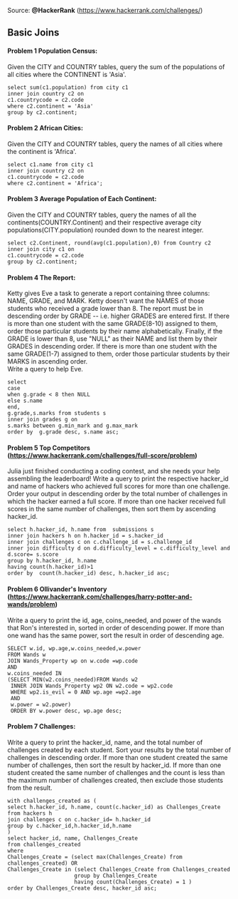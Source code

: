 Source: <b>@HackerRank</b> (https://www.hackerrank.com/challenges/)

## Basic Joins
#### Problem 1 Population Census: 
Given the CITY and COUNTRY tables, query the sum of the populations of all cities where the CONTINENT is 'Asia'.<br>
```
select sum(c1.population) from city c1
inner join country c2 on
c1.countrycode = c2.code 
where c2.continent = 'Asia'
group by c2.continent;
```
#### Problem 2 African Cities:
Given the CITY and COUNTRY tables, query the names of all cities where the continent is 'Africa'.<br>
```
select c1.name from city c1
inner join country c2 on
c1.countrycode = c2.code
where c2.continent = 'Africa';
```
#### Problem 3 Average Population of Each Continent:
Given the CITY and COUNTRY tables, query the names of all the continents(COUNTRY.Continent) and their respective average
city populations(CITY.population) rounded down to the nearest integer.<br>
```
select c2.Continent, round(avg(c1.population),0) from Country c2
inner join city c1 on
c1.countrycode = c2.code
group by c2.continent;
```
#### Problem 4 The Report:
Ketty gives Eve a task to generate a report containing three columns: NAME, GRADE, and MARK. Ketty doesn't want
the NAMES of those students who received a grade lower than 8. The report must be in descending order by GRADE -- 
i.e. higher GRADES are entered first. If there is more than one student with the same GRADE(8-10) assigned to them, 
order those particular students by their name alphabetically. Finally, if the GRADE is lower than 8, use "NULL"
as their NAME and list them by their GRADES in descending order. If there is more than one student with the  same
GRADE(1-7) assigned to them, order those particular students by their MARKS in ascending order.<br>
Write a query to help Eve.<br>
```
select 
case
when g.grade < 8 then NULL
else s.name
end,
g.grade,s.marks from students s
inner join grades g on
s.marks between g.min_mark and g.max_mark
order by  g.grade desc, s.name asc;
```
#### Problem 5 Top Competitors (https://www.hackerrank.com/challenges/full-score/problem)
Julia just finished conducting a coding contest, and she needs your help assembling the leaderboard! Write a query to print the respective hacker_id and name of hackers who achieved full scores for more than one challenge. Order your output in descending order by the total number of challenges in which the
hacker earned a full score. If more than one hacker received full scores in the same number of challenges, then sort them by ascending hacker_id.<br>
```
select h.hacker_id, h.name from  submissions s
inner join hackers h on h.hacker_id = s.hacker_id
inner join challenges c on c.challenge_id = s.challenge_id
inner join difficulty d on d.difficulty_level = c.difficulty_level and d.score= s.score
group by h.hacker_id, h.name
having count(h.hacker_id)>1
order by  count(h.hacker_id) desc, h.hacker_id asc;
```
#### Problem 6 Ollivander's Inventory (https://www.hackerrank.com/challenges/harry-potter-and-wands/problem)
Write a query to print the id, age, coins_needed, and power of the wands that Ron's interested in, sorted in order of descending power. If more than one wand has the same power, sort the result in order of descending age. <br>
```
SELECT w.id, wp.age,w.coins_needed,w.power 
FROM Wands w 
JOIN Wands_Property wp on w.code =wp.code 
AND
w.coins_needed IN
(SELECT MIN(w2.coins_needed)FROM Wands w2 
 INNER JOIN Wands_Property wp2 ON w2.code = wp2.code 
 WHERE wp2.is_evil = 0 AND wp.age =wp2.age 
 AND 
 w.power = w2.power) 
 ORDER BY w.power desc, wp.age desc;
```
#### Problem 7 Challenges:
Write a query to print the hacker_id, name, and the total number of challenges created by each student. Sort your results by the total number of challenges in descending order. If more than one student created the same number of challenges, then sort the result by hacker_id. If more than one student created the same number of challenges and the count is less than the maximum number of challenges created, then exclude those students from the result.<br>
```
with challenges_created as (
select h.hacker_id, h.name, count(c.hacker_id) as Challenges_Create from hackers h
join challenges c on c.hacker_id= h.hacker_id
group by c.hacker_id,h.hacker_id,h.name
)
select hacker_id, name, Challenges_Create
from challenges_created
where
Challenges_Create = (select max(Challenges_Create) from challenges_created) OR
Challenges_Create in (select Challenges_Create from Challenges_created
                     group by Challenges_Create
                     having count(Challenges_Create) = 1 )
order by Challenges_Create desc, hacker_id asc;
```






















